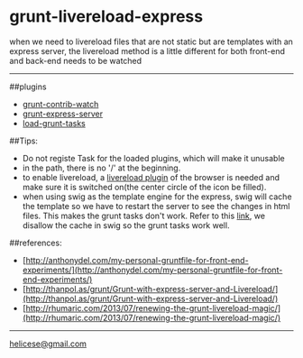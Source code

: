 # grunt-livereload-express
when we need to livereload files that are not static but are templates with an express server, the livereload method is a little different for both front-end and back-end needs to be watched

------
##plugins
* [grunt-contrib-watch](https://github.com/gruntjs/grunt-contrib-watch)
* [grunt-express-server](https://github.com/ericclemmons/grunt-express-server)
* [load-grunt-tasks](https://github.com/sindresorhus/load-grunt-tasks)


##Tips:
* Do not registe Task for the loaded plugins, which will make it unusable
* in the path, there is no '/' at the beginning.
* to enable livereload, a [livereload plugin](https://chrome.google.com/webstore/detail/livereload/jnihajbhpnppcggbcgedagnkighmdlei) of the browser is needed and make sure it is switched on(the center circle of the icon be filled).
* when using swig as the template engine for the express, swig will cache the template so we have to restart the server to see the changes in html files. This makes the grunt tasks don't work. Refer to this [link](https://github.com/helicese/grunt-livereload-express/), we disallow the cache in swig so the grunt tasks work well.


##references:
* [http://anthonydel.com/my-personal-gruntfile-for-front-end-experiments/](http://anthonydel.com/my-personal-gruntfile-for-front-end-experiments/)
* [http://thanpol.as/grunt/Grunt-with-express-server-and-Livereload/](http://thanpol.as/grunt/Grunt-with-express-server-and-Livereload/)
* [http://rhumaric.com/2013/07/renewing-the-grunt-livereload-magic/](http://rhumaric.com/2013/07/renewing-the-grunt-livereload-magic/)

------
helicese@gmail.com
